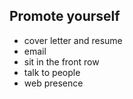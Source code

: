 Promote yourself
--------

* cover letter and resume
* email
* sit in the front row
* talk to people
* web presence